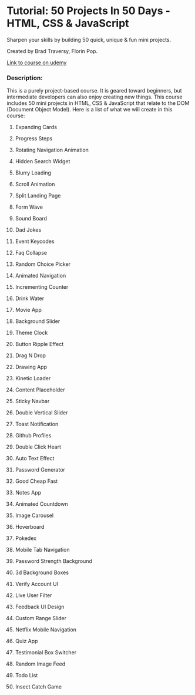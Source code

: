 # Tutorial: 50 Projects In 50 Days - HTML, CSS & JavaScript

Sharpen your skills by building 50 quick, unique & fun mini projects.

Created by Brad Traversy, Florin Pop.

[Link to course on udemy](https://www.udemy.com/course/50-projects-50-days/)

### Description:

This is a purely project-based course. It is geared toward beginners, but intermediate developers can also enjoy creating new things. This course includes 50 mini projects in HTML, CSS & JavaScript that relate to the DOM (Document Object Model). Here is a list of what we will create in this course:

1. Expanding Cards

2. Progress Steps

3. Rotating Navigation Animation

4. Hidden Search Widget

5. Blurry Loading

6. Scroll Animation

7. Split Landing Page

8. Form Wave

9. Sound Board

10. Dad Jokes

11. Event Keycodes

12. Faq Collapse

13. Random Choice Picker

14. Animated Navigation

15. Incrementing Counter

16. Drink Water

17. Movie App

18. Background Slider

19. Theme Clock

20. Button Ripple Effect

21. Drag N Drop

22. Drawing App

23. Kinetic Loader

24. Content Placeholder

25. Sticky Navbar

26. Double Vertical Slider

27. Toast Notification

28. Github Profiles

29. Double Click Heart

30. Auto Text Effect

31. Password Generator

32. Good Cheap Fast

33. Notes App

34. Animated Countdown

35. Image Carousel

36. Hoverboard

37. Pokedex

38. Mobile Tab Navigation

39. Password Strength Background

40. 3d Background Boxes

41. Verify Account UI

42. Live User Filter

43. Feedback UI Design

44. Custom Range Slider

45. Netflix Mobile Navigation

46. Quiz App

47. Testimonial Box Switcher

48. Random Image Feed

49. Todo List

50. Insect Catch Game
